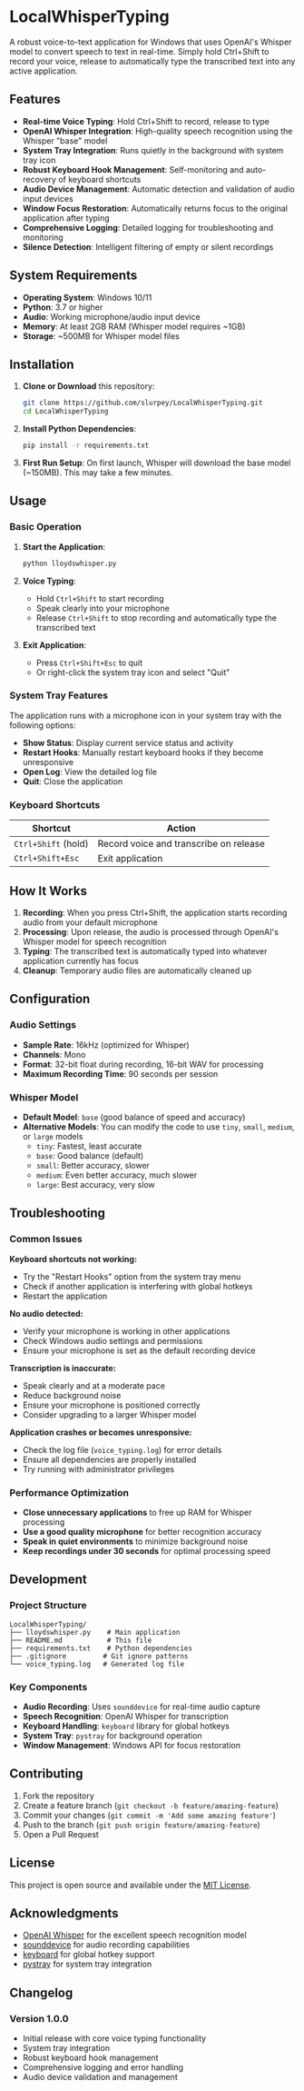 # LocalWhisperTyping

A robust voice-to-text application for Windows that uses OpenAI's Whisper model to convert speech to text in real-time. Simply hold Ctrl+Shift to record your voice, release to automatically type the transcribed text into any active application.

## Features

- **Real-time Voice Typing**: Hold Ctrl+Shift to record, release to type
- **OpenAI Whisper Integration**: High-quality speech recognition using the Whisper "base" model
- **System Tray Integration**: Runs quietly in the background with system tray icon
- **Robust Keyboard Hook Management**: Self-monitoring and auto-recovery of keyboard shortcuts
- **Audio Device Management**: Automatic detection and validation of audio input devices
- **Window Focus Restoration**: Automatically returns focus to the original application after typing
- **Comprehensive Logging**: Detailed logging for troubleshooting and monitoring
- **Silence Detection**: Intelligent filtering of empty or silent recordings

## System Requirements

- **Operating System**: Windows 10/11
- **Python**: 3.7 or higher
- **Audio**: Working microphone/audio input device
- **Memory**: At least 2GB RAM (Whisper model requires ~1GB)
- **Storage**: ~500MB for Whisper model files

## Installation

1. **Clone or Download** this repository:
   ```bash
   git clone https://github.com/slurpey/LocalWhisperTyping.git
   cd LocalWhisperTyping
   ```

2. **Install Python Dependencies**:
   ```bash
   pip install -r requirements.txt
   ```

3. **First Run Setup**:
   On first launch, Whisper will download the base model (~150MB). This may take a few minutes.

## Usage

### Basic Operation

1. **Start the Application**:
   ```bash
   python lloydswhisper.py
   ```

2. **Voice Typing**:
   - Hold `Ctrl+Shift` to start recording
   - Speak clearly into your microphone
   - Release `Ctrl+Shift` to stop recording and automatically type the transcribed text

3. **Exit Application**:
   - Press `Ctrl+Shift+Esc` to quit
   - Or right-click the system tray icon and select "Quit"

### System Tray Features

The application runs with a microphone icon in your system tray with the following options:
- **Show Status**: Display current service status and activity
- **Restart Hooks**: Manually restart keyboard hooks if they become unresponsive
- **Open Log**: View the detailed log file
- **Quit**: Close the application

### Keyboard Shortcuts

| Shortcut | Action |
|----------|--------|
| `Ctrl+Shift` (hold) | Record voice and transcribe on release |
| `Ctrl+Shift+Esc` | Exit application |

## How It Works

1. **Recording**: When you press Ctrl+Shift, the application starts recording audio from your default microphone
2. **Processing**: Upon release, the audio is processed through OpenAI's Whisper model for speech recognition
3. **Typing**: The transcribed text is automatically typed into whatever application currently has focus
4. **Cleanup**: Temporary audio files are automatically cleaned up

## Configuration

### Audio Settings
- **Sample Rate**: 16kHz (optimized for Whisper)
- **Channels**: Mono
- **Format**: 32-bit float during recording, 16-bit WAV for processing
- **Maximum Recording Time**: 90 seconds per session

### Whisper Model
- **Default Model**: `base` (good balance of speed and accuracy)
- **Alternative Models**: You can modify the code to use `tiny`, `small`, `medium`, or `large` models
  - `tiny`: Fastest, least accurate
  - `base`: Good balance (default)
  - `small`: Better accuracy, slower
  - `medium`: Even better accuracy, much slower
  - `large`: Best accuracy, very slow

## Troubleshooting

### Common Issues

**Keyboard shortcuts not working:**
- Try the "Restart Hooks" option from the system tray menu
- Check if another application is interfering with global hotkeys
- Restart the application

**No audio detected:**
- Verify your microphone is working in other applications
- Check Windows audio settings and permissions
- Ensure your microphone is set as the default recording device

**Transcription is inaccurate:**
- Speak clearly and at a moderate pace
- Reduce background noise
- Ensure your microphone is positioned correctly
- Consider upgrading to a larger Whisper model

**Application crashes or becomes unresponsive:**
- Check the log file (`voice_typing.log`) for error details
- Ensure all dependencies are properly installed
- Try running with administrator privileges

### Performance Optimization

- **Close unnecessary applications** to free up RAM for Whisper processing
- **Use a good quality microphone** for better recognition accuracy
- **Speak in quiet environments** to minimize background noise
- **Keep recordings under 30 seconds** for optimal processing speed

## Development

### Project Structure
```
LocalWhisperTyping/
├── lloydswhisper.py    # Main application
├── README.md           # This file
├── requirements.txt    # Python dependencies
├── .gitignore         # Git ignore patterns
└── voice_typing.log   # Generated log file
```

### Key Components
- **Audio Recording**: Uses `sounddevice` for real-time audio capture
- **Speech Recognition**: OpenAI Whisper for transcription
- **Keyboard Handling**: `keyboard` library for global hotkeys
- **System Tray**: `pystray` for background operation
- **Window Management**: Windows API for focus restoration

## Contributing

1. Fork the repository
2. Create a feature branch (`git checkout -b feature/amazing-feature`)
3. Commit your changes (`git commit -m 'Add some amazing feature'`)
4. Push to the branch (`git push origin feature/amazing-feature`)
5. Open a Pull Request

## License

This project is open source and available under the [MIT License](LICENSE).

## Acknowledgments

- [OpenAI Whisper](https://github.com/openai/whisper) for the excellent speech recognition model
- [sounddevice](https://python-sounddevice.readthedocs.io/) for audio recording capabilities
- [keyboard](https://github.com/boppreh/keyboard) for global hotkey support
- [pystray](https://github.com/moses-palmer/pystray) for system tray integration

## Changelog

### Version 1.0.0
- Initial release with core voice typing functionality
- System tray integration
- Robust keyboard hook management
- Comprehensive logging and error handling
- Audio device validation and management
